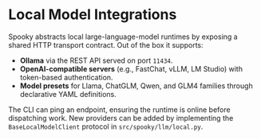 # Local Model Integrations

Spooky abstracts local large-language-model runtimes by exposing a shared HTTP transport contract. Out of the box
it supports:

- **Ollama** via the REST API served on port `11434`.
- **OpenAI-compatible servers** (e.g., FastChat, vLLM, LM Studio) with token-based authentication.
- **Model presets** for Llama, ChatGLM, Qwen, and GLM4 families through declarative YAML definitions.

The CLI can ping an endpoint, ensuring the runtime is online before dispatching work. New providers can be added by
implementing the `BaseLocalModelClient` protocol in `src/spooky/llm/local.py`.
